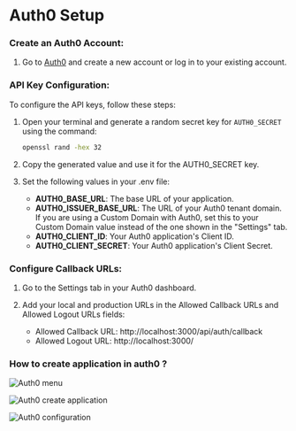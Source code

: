 # Auth0 Setup

### Create an Auth0 Account:

1. Go to [Auth0](https://auth0.com) and create a new account or log in to your existing account.

### API Key Configuration:

To configure the API keys, follow these steps:

1. Open your terminal and generate a random secret key for `AUTH0_SECRET` using the command:
   ```bash
   openssl rand -hex 32

2. Copy the generated value and use it for the AUTH0_SECRET key.

3. Set the following values in your .env file:
    - **AUTH0_BASE_URL**: The base URL of your application.
    - **AUTH0_ISSUER_BASE_URL**: The URL of your Auth0 tenant domain. If you are using a Custom Domain with Auth0, set this to your Custom Domain value instead of the one shown in the "Settings" tab.
    - **AUTH0_CLIENT_ID**: Your Auth0 application's Client ID.
    - **AUTH0_CLIENT_SECRET**: Your Auth0 application's Client Secret.

### Configure Callback URLs:
1. Go to the Settings tab in your Auth0 dashboard.

2. Add your local and production URLs in the Allowed Callback URLs and Allowed Logout URLs fields:
   - Allowed Callback URL: http://localhost:3000/api/auth/callback
   - Allowed Logout URL: http://localhost:3000/


### How to create application in auth0 ?
![Auth0 menu](../public/images/readme/auth0/menu.png)

![Auth0 create application](../public/images/readme/auth0/create-application.png)

![Auth0 configuration](../public//images/readme/auth0/select-configuration.png)

